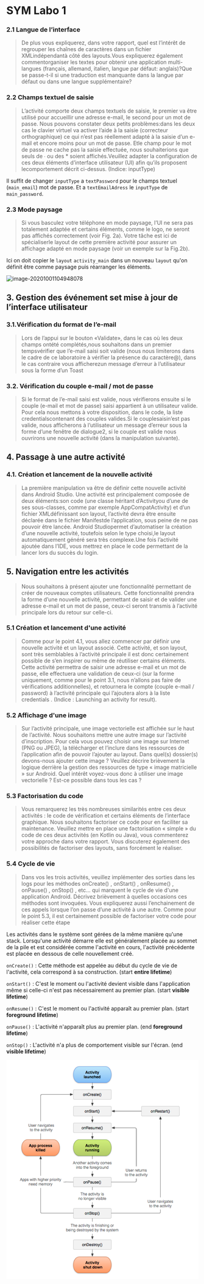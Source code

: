 # SYM Labo 1 

### 2.1 Langue de l’interface 

> De plus vous expliquerez, dans votre rapport, quel est l’intérêt de regrouper les chaînes de caractères dans un fichier XMLindépendantà côté des layouts.Vous expliquerez également commentorganiser les textes pour obtenir une application multi-langues (français, allemand, italien, langue par défaut: anglais)?Que se passe-t-il si une traduction est manquante dans la langue par défaut ou dans une langue supplémentaire?

### 2.2 Champs textuel de saisie 

> L’activité comporte deux champs textuels de saisie, le premier va être utilisé pour accueillir une adresse e-mail, le second pour un mot de passe. Nous pouvons constater deux petits problèmes:dans les deux cas le clavier virtuel va activer l’aide à la saisie (correcteur orthographique) ce qui n’est pas réellement adapté à la saisie d’un e-mail et encore moins pour un mot de passe. Etle champ pour le mot de passe ne cache pas la saisie effectuée, nous souhaiterions que seuls de ∙ ou des * soient affichés.Veuillez adapter la configuration de ces deux éléments d’interface utilisateur (UI) afin qu’ils proposent lecomportement décrit ci-dessus. (Indice: inputType)

Il suffit de changer `inputType` a `textPassword` pour le champs textuel (`main_email`) mot de passe. Et a `textEmailAdress` le `inputType` de `main_password`.

### 2.3 Mode paysage

> Si vous basculez votre téléphone en mode paysage, l’UI ne sera pas totalement adaptée et certains éléments,  comme  le  logo,  ne  seront  pas  affichés  correctement  (voir  Fig.  2a).  Votre  tâche  est  ici  de spécialiserle layout de cette première activité pour assurer un affichage adapté en mode paysage (voir un exemple sur la Fig.2b).

Ici on doit copier le `layout` `activity_main` dans un nouveau `layout` qu'on définit être comme paysage puis réarranger les éléments. 

![image-20201001104948078](/Users/robin/Document/heig/3eme/SYM/SYM_Labo1/image/image-20201001104948078.png)

## 3. Gestion des événement set mise à jour de l’interface utilisateur

### 3.1.Vérification du format de l’e-mail

> Lors de l’appui sur le bouton «Validate»,  dans  le  cas  où  les  deux champs  ontété  complétés,nous souhaitons dans un premier tempsvérifier que l’e-mail saisi soit valide (nous nous limiterons dans le cadre de ce laboratoire à vérifier la présence du caractère@), dans le cas contraire vous afficherezun message d’erreur à l’utilisateur sous la forme d’un Toast

### 3.2. Vérification du couple e-mail / mot de passe

> Si le format de l’e-mail saisi est valide, nous vérifierons ensuite si le couple (e-mail et mot de passe) saisi appartient à un utilisateur valide. Pour cela nous mettons à votre disposition, dans le code, la liste credentialscontenant  des  couples  valides.Si  le  couplesaisin’est pas valide, nous afficherons à l’utilisateur un message d’erreur sous la forme d’une fenêtre de dialogue2, si le couple est valide nous ouvrirons une nouvelle activité (dans la manipulation suivante).

## 4. Passage à une autre activité

### 4.1. Création et lancement de la nouvelle activité

> La première manipulation va être de définir cette nouvelle activité dans Android Studio. Une activité est principalement composée de deux éléments:son code (une classe héritant d’Activityou d’une de ses sous-classes, comme par exemple AppCompatActivity) et d’un fichier XMLdéfinissant son layout, l’activité devra être ensuite déclarée dans le fichier Manifestde l’application, sous peine de ne pas pouvoir être lancée. Android Studiopermet d’automatiser la création d’une nouvelle activité, toutefois selon le type choisi,le layout automatiquement généré sera très complexe.Une fois l’activité ajoutée dans l’IDE, vous mettrez en place le code permettant de la lancer lors du succès du login.

## 5. Navigation entre les activités 

> Nous souhaitons à présent ajouter une fonctionnalité permettant de créer de nouveaux comptes
> utilisateurs. Cette fonctionnalité prendra la forme d’une nouvelle activité, permettant de saisir et de
> valider une adresse e-mail et un mot de passe, ceux-ci seront transmis à l’activité principale lors du
> retour sur celle-ci.

### 5.1 Création et lancement d'une activité 

> Comme pour le point 4.1, vous allez commencer par définir une nouvelle activité et un layout associé.
> Cette activité, et son layout, sont très semblables à l’activité principale il est donc certainement
> possible de s’en inspirer ou même de réutiliser certains éléments. Cette activité permettra de saisir
> une adresse e-mail et un mot de passe, elle effectuera une validation de ceux-ci (sur la forme
> uniquement, comme pour le point 3.1, nous n’allons pas faire de vérifications additionnelles), et
> retournera le compte (couple e-mail / password) à l’activité principale qui l’ajoutera alors à la liste
> credentials . (Indice : Launching an activity for result).

### 5.2 Affichage d'une image 

> Sur l’activité principale, une image vectorielle est affichée sur le haut de l’activité. Nous souhaitons
> mettre une autre image sur l’activité d’inscription. Pour cela vous pouvez choisir une image sur
> Internet (PNG ou JPEG), la télécharger et l’inclure dans les ressources de l’application afin de pouvoir
> l’ajouter au layout. Dans quel(s) dossier(s) devons-nous ajouter cette image ? Veuillez décrire
> brièvement la logique derrière la gestion des ressources de type « image matricielle » sur Android.
> Quel intérêt voyez-vous donc à utiliser une image vectorielle ? Est-ce possible dans tous les cas ?

### 5.3 Factorisation du code

> Vous remarquerez les très nombreuses similarités entre ces deux activités : le code de vérification et
> certains éléments de l’interface graphique. Nous souhaitons factoriser ce code pour en faciliter sa
> maintenance. Veuillez mettre en place une factorisation « simple » du code de ces deux activités (en
> Kotlin ou Java), vous commenterez votre approche dans votre rapport. Vous discuterez également des
> possibilités de factoriser des layouts, sans forcément le réaliser.

### 5.4 Cycle de vie 

> Dans vos les trois activités, veuillez implémenter des sorties dans les logs pour les méthodes
> onCreate() , onStart() , onResume() , onPause() , onStop() , etc... qui marquent le cycle de vie d'une
> application Android. Décrivez brièvement à quelles occasions ces méthodes sont invoquées. Vous
> expliquerez aussi l’enchainement de ces appels lorsque l’on passe d’une activité à une autre. Comme
> pour le point 5.3, il est certainement possible de factoriser votre code pour réaliser cette étape

Les activités dans le système sont gérées de la même manière qu'une stack. Lorsqu'une activité démarre elle est généralement placée au sommet de la pile et est considérée comme l'activité en cours, l'activité précédente est placée en dessous de celle nouvellement créé. 

`onCreate()` : Cette méthode est appelée au début du cycle de vie de l'activité, cela correspond à sa construction. (start **entire lifetime**)

`onStart()` : C'est le moment ou l'activité devient visible dans l'application même si celle-ci n'est pas nécessairement au premier plan. (start **visible lifetime**)

`onResume()` : C'est le moment ou l'activité apparaît au premier plan. (start **foreground lifetime**)

`onPause()` : L'activité n'apparaît plus au premier plan. (end **foreground lifetime**)

`onStop()` : L'activité n'a plus de comportement visible sur l'écran. (end **visible lifetime**) 

![image-20201004100158814](image/image-20201004100158814.png)

[source]: https://developer.android.com/reference/android/app/Activity

